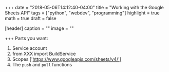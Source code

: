 +++
date = "2018-05-06T14:12:40-04:00"
title = "Working with the Google Sheets API"
tags = ["python", "webdev", "programming"]
highlight = true
math = true
draft = false

[header]
  caption = ""
  image = ""

+++
Parts you want:

1. Service account
2. from XXX import BuildService
3. Scopes ['https://www.googleapis.com/sheets/v4/']
4. The `push` and `pull` functions
